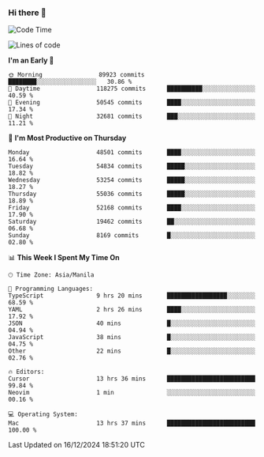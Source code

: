 ### Hi there 👋

<!--START_SECTION:waka-->
![Code Time](http://img.shields.io/badge/Code%20Time-5%2C747%20hrs%2050%20mins-blue)

![Lines of code](https://img.shields.io/badge/From%20Hello%20World%20I%27ve%20Written-114.5%20million%20lines%20of%20code-blue)

**I'm an Early 🐤** 

```text
🌞 Morning                89923 commits       ████████░░░░░░░░░░░░░░░░░   30.86 % 
🌆 Daytime                118275 commits      ██████████░░░░░░░░░░░░░░░   40.59 % 
🌃 Evening                50545 commits       ████░░░░░░░░░░░░░░░░░░░░░   17.34 % 
🌙 Night                  32681 commits       ███░░░░░░░░░░░░░░░░░░░░░░   11.21 % 
```
📅 **I'm Most Productive on Thursday** 

```text
Monday                   48501 commits       ████░░░░░░░░░░░░░░░░░░░░░   16.64 % 
Tuesday                  54834 commits       █████░░░░░░░░░░░░░░░░░░░░   18.82 % 
Wednesday                53254 commits       █████░░░░░░░░░░░░░░░░░░░░   18.27 % 
Thursday                 55036 commits       █████░░░░░░░░░░░░░░░░░░░░   18.89 % 
Friday                   52168 commits       ████░░░░░░░░░░░░░░░░░░░░░   17.90 % 
Saturday                 19462 commits       ██░░░░░░░░░░░░░░░░░░░░░░░   06.68 % 
Sunday                   8169 commits        █░░░░░░░░░░░░░░░░░░░░░░░░   02.80 % 
```


📊 **This Week I Spent My Time On** 

```text
🕑︎ Time Zone: Asia/Manila

💬 Programming Languages: 
TypeScript               9 hrs 20 mins       █████████████████░░░░░░░░   68.59 % 
YAML                     2 hrs 26 mins       ████░░░░░░░░░░░░░░░░░░░░░   17.92 % 
JSON                     40 mins             █░░░░░░░░░░░░░░░░░░░░░░░░   04.94 % 
JavaScript               38 mins             █░░░░░░░░░░░░░░░░░░░░░░░░   04.75 % 
Other                    22 mins             █░░░░░░░░░░░░░░░░░░░░░░░░   02.76 % 

🔥 Editors: 
Cursor                   13 hrs 36 mins      █████████████████████████   99.84 % 
Neovim                   1 min               ░░░░░░░░░░░░░░░░░░░░░░░░░   00.16 % 

💻 Operating System: 
Mac                      13 hrs 37 mins      █████████████████████████   100.00 % 
```


 Last Updated on 16/12/2024 18:51:20 UTC
<!--END_SECTION:waka-->


<!--
**rad182/rad182** is a ✨ _special_ ✨ repository because its `README.md` (this file) appears on your GitHub profile.

Here are some ideas to get you started:

- 🔭 I’m currently working on ...
- 🌱 I’m currently learning ...
- 👯 I’m looking to collaborate on ...
- 🤔 I’m looking for help with ...
- 💬 Ask me about ...
- 📫 How to reach me: ...
- 😄 Pronouns: ...
- ⚡ Fun fact: ...
-->
